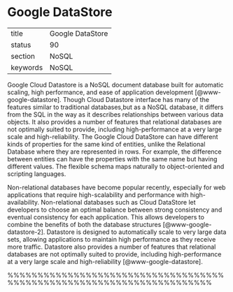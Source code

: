 # Google DataStore


|          |                  |
| -------- | ---------------- |
| title    | Google DataStore | 
| status   | 90               |
| section  | NoSQL            |
| keywords | NoSQL            |



Google Cloud Datastore is a NoSQL document database built for
automatic scaling, high performance, and ease of application
development [@www-google-datastore]. Though Cloud Datastore
interface has many of the features similar to traditional
databases,but as a NoSQL database, it differs from the SQL in the way
as it describes relationships between various data objects. It also
provides a number of features that relational databases are not
optimally suited to provide, including high-performance at a very
large scale and high-reliability. The Google Cloud DataStore can have
different kinds of properties for the same kind of entities, unlike
the Relational Database where they are represented in rows. For
example, the difference between entities can have the properties with
the same name but having different values. The flexible schema maps
naturally to object-oriented and scripting languages.

Non-relational databases have become popular recently, especially for
web applications that require high-scalability and performance with
high-availability. Non-relational databases such as Cloud DataStore
let developers to choose an optimal balance between strong consistency
and eventual consistency for each application. This allows developers
to combine the benefits of both the database
structures [@www-google-datastore-2].  Datastore is designed to
automatically scale to very large data sets, allowing applications to
maintain high performance as they receive more traffic. Datastore also
provides a number of features that relational databases are not
optimally suited to provide, including high-performance at a very
large scale and high-reliability [@www-google-datastore].

%%%%%%%%%%%%%%%%%%%%%%%%%%%%%%%%%%%%%%%%%%%%%%%%%%%%%%%%%%%%%%%%%%%%%%
